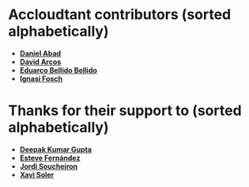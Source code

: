 # Accloudtant contributors (sorted alphabetically)

- **[Daniel Abad](https://github.com/abadabanades)**
- **[David Arcos](https://github.com/DZPM)**
- **[Eduarco Bellido Bellido](https://github.com/edubxb)**
- **[Ignasi Fosch](https://github.com/ifosch)**

# Thanks for their support to (sorted alphabetically)

- **[Deepak Kumar Gupta](https://github.com/hellodk)**
- **[Esteve Fernández](https://github.com/esteve)**
- **[Jordi Soucheiron](https://github.com/jsoucheiron)**
- **[Xavi Soler](https://github.com/xsb)**
